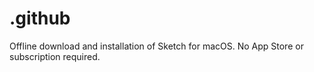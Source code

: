 # .github
Offline download and installation of Sketch for macOS. No App Store or subscription required.
